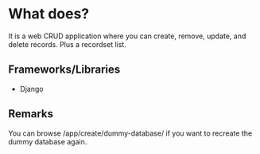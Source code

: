 # What does?

It is a web CRUD application where you can create, remove, update, and delete records. Plus a recordset list.

## Frameworks/Libraries

- Django

## Remarks

You can browse /app/create/dummy-database/ if you want to recreate the dummy database again.
